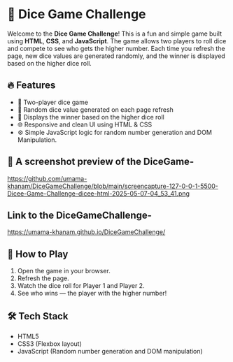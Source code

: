 # 🎲 Dice Game Challenge

Welcome to the **Dice Game Challenge**! This is a fun and simple game built using **HTML**, **CSS**, and **JavaScript**. The game allows two players to roll dice and compete to see who gets the higher number. Each time you refresh the page, new dice values are generated randomly, and the winner is displayed based on the higher dice roll.

## 🔥 Features

- 🎯 Two-player dice game
- 🎲 Random dice value generated on each page refresh
- 👑 Displays the winner based on the higher dice roll
- 🌐 Responsive and clean UI using HTML & CSS
- ⚙️ Simple JavaScript logic for random number generation and DOM Manipulation.
  
## 📸 A screenshot preview of the DiceGame-
https://github.com/umama-khanam/DiceGameChallenge/blob/main/screencapture-127-0-0-1-5500-Dicee-Game-Challenge-dicee-html-2025-05-07-04_53_41.png

## Link to the DiceGameChallenge-
 https://umama-khanam.github.io/DiceGameChallenge/




## 🚀 How to Play

1. Open the game in your browser.
2. Refresh the page.
3. Watch the dice roll for Player 1 and Player 2.
4. See who wins — the player with the higher number!

## 🛠️ Tech Stack

- HTML5
- CSS3 (Flexbox layout)
- JavaScript (Random number generation and DOM manipulation)



